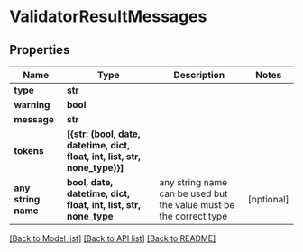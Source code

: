 # ValidatorResultMessages


## Properties
Name | Type | Description | Notes
------------ | ------------- | ------------- | -------------
**type** | **str** |  | 
**warning** | **bool** |  | 
**message** | **str** |  | 
**tokens** | **[{str: (bool, date, datetime, dict, float, int, list, str, none_type)}]** |  | 
**any string name** | **bool, date, datetime, dict, float, int, list, str, none_type** | any string name can be used but the value must be the correct type | [optional]

[[Back to Model list]](../README.md#documentation-for-models) [[Back to API list]](../README.md#documentation-for-api-endpoints) [[Back to README]](../README.md)


